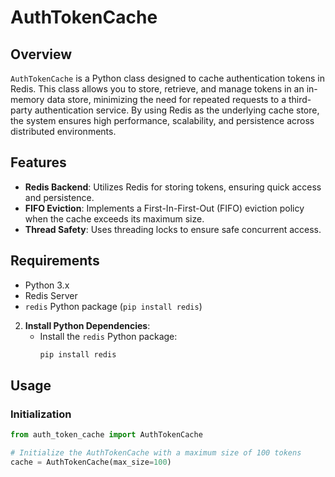 # AuthTokenCache

## Overview

`AuthTokenCache` is a Python class designed to cache authentication tokens in Redis. This class allows you to store, retrieve, and manage tokens in an in-memory data store, minimizing the need for repeated requests to a third-party authentication service. By using Redis as the underlying cache store, the system ensures high performance, scalability, and persistence across distributed environments.

## Features

- **Redis Backend**: Utilizes Redis for storing tokens, ensuring quick access and persistence.
- **FIFO Eviction**: Implements a First-In-First-Out (FIFO) eviction policy when the cache exceeds its maximum size.
- **Thread Safety**: Uses threading locks to ensure safe concurrent access.

## Requirements

- Python 3.x
- Redis Server
- `redis` Python package (`pip install redis`)


2. **Install Python Dependencies**:
   - Install the `redis` Python package:
     ```bash
     pip install redis
     ```

## Usage

### Initialization

```python
from auth_token_cache import AuthTokenCache

# Initialize the AuthTokenCache with a maximum size of 100 tokens
cache = AuthTokenCache(max_size=100)
